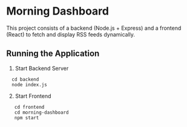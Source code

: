 # Morning Dashboard
This project consists of a backend (Node.js + Express) and a frontend (React) to fetch and display RSS feeds dynamically.

## Running the Application
1. Start Backend Server
```
  cd backend
  node index.js
```
2. Start Frontend
```
   cd frontend
   cd morning-dashboard
   npm start
```
